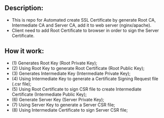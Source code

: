 ## Description:
- This is repo for Automated create SSL Certificate by generate Root CA, Intermediate CA and Server CA, add it to web server (nginx/apache).
- Client need to add Root Certificate to browser in order to sign the Server Certificate.

## How it work:
- (1) Generates Root Key (Root Private Key);
- (2) Using Root Key to generate Root Certificate (Root Public Key);
- (3) Generates Intermediate Key (Intermediate Private Key);
- (4) Using Intermediate Key to generate a Certificate Signing Request file (.csr file);
- (5) Using Root Certificate to sign CSR file to create Intermediate Certificate (Intermediate Public Key);
- (6) Generate Server Key (Server Private Key);
- (7) Using Server Key to generate a Server CSR file;
- (8) Using Intermediate Certificate to sign Server CSR file;
